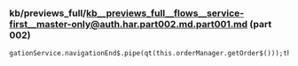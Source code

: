 ### kb/previews_full/kb__previews_full__flows__service-first__master-only@auth.har.part002.md.part001.md (part 002)

```md
gationService.navigationEnd$.pipe(qt(this.orderManager.getOrder$()));this.orderSubscription=t
```

```
